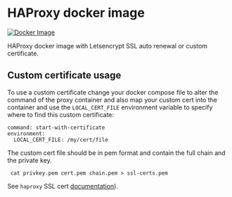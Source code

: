 # HAProxy docker image
[![Docker Image](https://github.com/openremote/proxy/actions/workflows/proxy.yml/badge.svg)](https://github.com/openremote/proxy/actions/workflows/proxy.yml)

HAProxy docker image with Letsencrypt SSL auto renewal or custom certificate.

## Custom certificate usage

To use a custom certificate change your docker compose file to alter the command of the proxy container and also map your custom cert into the container and use the `LOCAL_CERT_FILE` environment variable to specify where to find this custom certificate:

```
command: start-with-certificate
environment:
  LOCAL_CERT_FILE: /my/cert/file
```

The custom cert file should be in pem format and contain the full chain and the private key.

```
 cat privkey.pem cert.pem chain.pem > ssl-certs.pem
```

See `haproxy` SSL cert [documentation](https://www.haproxy.com/blog/haproxy-ssl-termination/#enabling-ssl-with-haproxy)).
